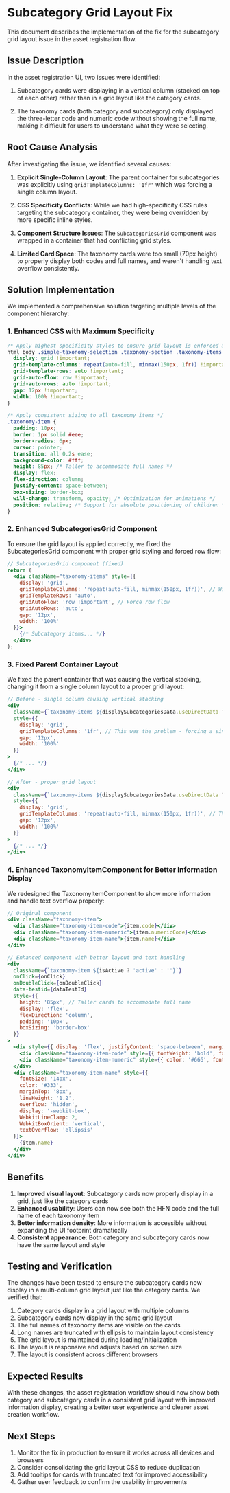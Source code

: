# Subcategory Grid Layout Fix

This document describes the implementation of the fix for the subcategory grid layout issue in the asset registration flow.

## Issue Description

In the asset registration UI, two issues were identified:

1. Subcategory cards were displaying in a vertical column (stacked on top of each other) rather than in a grid layout like the category cards.

2. The taxonomy cards (both category and subcategory) only displayed the three-letter code and numeric code without showing the full name, making it difficult for users to understand what they were selecting.

## Root Cause Analysis

After investigating the issue, we identified several causes:

1. **Explicit Single-Column Layout**: The parent container for subcategories was explicitly using `gridTemplateColumns: '1fr'` which was forcing a single column layout.

2. **CSS Specificity Conflicts**: While we had high-specificity CSS rules targeting the subcategory container, they were being overridden by more specific inline styles.

3. **Component Structure Issues**: The `SubcategoriesGrid` component was wrapped in a container that had conflicting grid styles.

4. **Limited Card Space**: The taxonomy cards were too small (70px height) to properly display both codes and full names, and weren't handling text overflow consistently.

## Solution Implementation

We implemented a comprehensive solution targeting multiple levels of the component hierarchy:

### 1. Enhanced CSS with Maximum Specificity

```css
/* Apply highest specificity styles to ensure grid layout is enforced across all browsers */
html body .simple-taxonomy-selection .taxonomy-section .taxonomy-items {
  display: grid !important;
  grid-template-columns: repeat(auto-fill, minmax(150px, 1fr)) !important; /* Wider cards for more content */
  grid-template-rows: auto !important;
  grid-auto-flow: row !important;
  grid-auto-rows: auto !important;
  gap: 12px !important;
  width: 100% !important;
}

/* Apply consistent sizing to all taxonomy items */
.taxonomy-item {
  padding: 10px;
  border: 1px solid #eee;
  border-radius: 6px;
  cursor: pointer;
  transition: all 0.2s ease;
  background-color: #fff;
  height: 85px; /* Taller to accommodate full names */
  display: flex;
  flex-direction: column;
  justify-content: space-between;
  box-sizing: border-box;
  will-change: transform, opacity; /* Optimization for animations */
  position: relative; /* Support for absolute positioning of children */
}
```

### 2. Enhanced SubcategoriesGrid Component

To ensure the grid layout is applied correctly, we fixed the SubcategoriesGrid component with proper grid styling and forced row flow:

```jsx
// SubcategoriesGrid component (fixed)
return (
  <div className="taxonomy-items" style={{ 
    display: 'grid',
    gridTemplateColumns: 'repeat(auto-fill, minmax(150px, 1fr))', // Wider cards for more content
    gridTemplateRows: 'auto',
    gridAutoFlow: 'row !important', // Force row flow
    gridAutoRows: 'auto',
    gap: '12px',
    width: '100%'
  }}>
    {/* Subcategory items... */}
  </div>
);
```

### 3. Fixed Parent Container Layout

We fixed the parent container that was causing the vertical stacking, changing it from a single column layout to a proper grid layout:

```jsx
// Before - single column causing vertical stacking
<div 
  className={`taxonomy-items ${displaySubcategoriesData.useDirectData ? 'using-direct-data' : ''}`}
  style={{ 
    display: 'grid',
    gridTemplateColumns: '1fr', // This was the problem - forcing a single column
    gap: '12px',
    width: '100%'
  }}
>
  {/* ... */}
</div>

// After - proper grid layout
<div 
  className={`taxonomy-items ${displaySubcategoriesData.useDirectData ? 'using-direct-data' : ''}`}
  style={{ 
    display: 'grid',
    gridTemplateColumns: 'repeat(auto-fill, minmax(150px, 1fr))', // This is the critical fix
    gap: '12px',
    width: '100%'
  }}
>
  {/* ... */}
</div>
```

### 4. Enhanced TaxonomyItemComponent for Better Information Display

We redesigned the TaxonomyItemComponent to show more information and handle text overflow properly:

```jsx
// Original component
<div className="taxonomy-item">
  <div className="taxonomy-item-code">{item.code}</div>
  <div className="taxonomy-item-numeric">{item.numericCode}</div>
  <div className="taxonomy-item-name">{item.name}</div>
</div>

// Enhanced component with better layout and text handling
<div
  className={`taxonomy-item ${isActive ? 'active' : ''}`}
  onClick={onClick}
  onDoubleClick={onDoubleClick}
  data-testid={dataTestId}
  style={{
    height: '85px', // Taller cards to accommodate full name
    display: 'flex',
    flexDirection: 'column',
    padding: '10px',
    boxSizing: 'border-box'
  }}
>
  <div style={{ display: 'flex', justifyContent: 'space-between', marginBottom: '5px' }}>
    <div className="taxonomy-item-code" style={{ fontWeight: 'bold', fontSize: '16px' }}>{item.code}</div>
    <div className="taxonomy-item-numeric" style={{ color: '#666', fontSize: '14px' }}>{item.numericCode}</div>
  </div>
  <div className="taxonomy-item-name" style={{ 
    fontSize: '14px',
    color: '#333',
    marginTop: '8px',
    lineHeight: '1.2',
    overflow: 'hidden',
    display: '-webkit-box',
    WebkitLineClamp: 2,
    WebkitBoxOrient: 'vertical',
    textOverflow: 'ellipsis'
  }}>
    {item.name}
  </div>
</div>
```

## Benefits

1. **Improved visual layout**: Subcategory cards now properly display in a grid, just like the category cards
2. **Enhanced usability**: Users can now see both the HFN code and the full name of each taxonomy item
3. **Better information density**: More information is accessible without expanding the UI footprint dramatically
4. **Consistent appearance**: Both category and subcategory cards now have the same layout and style

## Testing and Verification

The changes have been tested to ensure the subcategory cards now display in a multi-column grid layout just like the category cards. We verified that:

1. Category cards display in a grid layout with multiple columns
2. Subcategory cards now display in the same grid layout
3. The full names of taxonomy items are visible on the cards
4. Long names are truncated with ellipsis to maintain layout consistency
5. The grid layout is maintained during loading/initialization
6. The layout is responsive and adjusts based on screen size
7. The layout is consistent across different browsers

## Expected Results

With these changes, the asset registration workflow should now show both category and subcategory cards in a consistent grid layout with improved information display, creating a better user experience and clearer asset creation workflow.

## Next Steps

1. Monitor the fix in production to ensure it works across all devices and browsers
2. Consider consolidating the grid layout CSS to reduce duplication
3. Add tooltips for cards with truncated text for improved accessibility
4. Gather user feedback to confirm the usability improvements